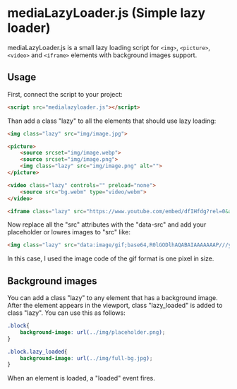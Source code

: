 # mediaLazyLoader.js (Simple lazy loader)

mediaLazyLoader.js is a small lazy loading script for `<img>`, `<picture>`, `<video>` and `<iframe>` elements with background images support.

## Usage

First, connect the script to your project:

```html
<script src="medialazyloader.js"></script>
```

Than add a class "lazy" to all the elements that should use lazy loading:

```html
<img class="lazy" src="img/image.jpg">

<picture>
    <source srcset="img/image.webp">
    <source srcset="img/image.png">
    <img class="lazy" src="img/image.png" alt="">
</picture>

<video class="lazy" controls="" preload="none">
    <source src="bg.webm" type="video/webm">
</video>

<iframe class="lazy" src="https://www.youtube.com/embed/dfIHfdg?rel=0&amp;showinfo=0" frameborder="0" allow="autoplay; encrypted-media" allowfullscreen></iframe>
```
Now replace all the "src" attributes with the "data-src" and add your placeholder or lowres images to "src" like:

```html
<img class="lazy" src="data:image/gif;base64,R0lGODlhAQABAIAAAAAAAP///yH5BAEAAAAALAAAAAABAAEAAAIBRAA7" data-src="img/image.jpg">
```

In this case, I used the image code of the gif format is one pixel in size.

## Background images
You can add a class "lazy" to any element that has a background image. After the element appears in the viewport, class "lazy_loaded" is added to class "lazy". You can use this as follows:

```css
.block{
    background-image: url(../img/placeholder.png);
}

.block.lazy_loaded{
    background-image: url(../img/full-bg.jpg);
}
```
When an element is loaded, a "loaded" event fires.